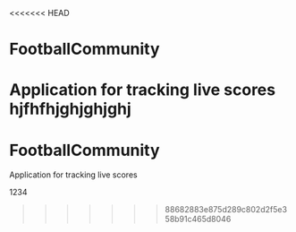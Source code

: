 <<<<<<< HEAD
# FootballCommunityApplication for tracking live scores hjfhfhjghjghjghj
=======
# FootballCommunityApplication for tracking live scores1234
>>>>>>> 88682883e875d289c802d2f5e358b91c465d8046
